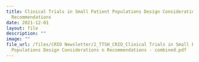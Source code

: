 ```yaml
---
title: Clinical Trials in Small Patient Populations Design Considerations n
  Recommendations
date: 2021-12-01
layout: file
description: ""
image: ""
file_url: /files/CRIO Newsletter/2_TTSH_CRIO_Clinical Trials in Small Patient
  Populations Design Considerations n Recommendations - combined.pdf
---
```

